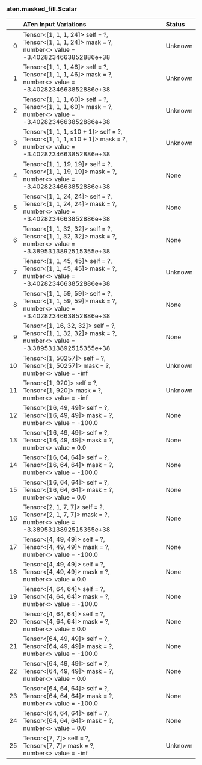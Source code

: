 ### aten.masked_fill.Scalar
|    | ATen Input Variations                                                                                                    | Status   |
|---:|:-------------------------------------------------------------------------------------------------------------------------|:---------|
|  0 | Tensor<[1, 1, 1, 24]> self = ?,<br>Tensor<[1, 1, 1, 24]> mask = ?,<br>number<> value = -3.4028234663852886e+38           | Unknown  |
|  1 | Tensor<[1, 1, 1, 46]> self = ?,<br>Tensor<[1, 1, 1, 46]> mask = ?,<br>number<> value = -3.4028234663852886e+38           | Unknown  |
|  2 | Tensor<[1, 1, 1, 60]> self = ?,<br>Tensor<[1, 1, 1, 60]> mask = ?,<br>number<> value = -3.4028234663852886e+38           | Unknown  |
|  3 | Tensor<[1, 1, 1, s10 + 1]> self = ?,<br>Tensor<[1, 1, 1, s10 + 1]> mask = ?,<br>number<> value = -3.4028234663852886e+38 | Unknown  |
|  4 | Tensor<[1, 1, 19, 19]> self = ?,<br>Tensor<[1, 1, 19, 19]> mask = ?,<br>number<> value = -3.4028234663852886e+38         | None     |
|  5 | Tensor<[1, 1, 24, 24]> self = ?,<br>Tensor<[1, 1, 24, 24]> mask = ?,<br>number<> value = -3.4028234663852886e+38         | None     |
|  6 | Tensor<[1, 1, 32, 32]> self = ?,<br>Tensor<[1, 1, 32, 32]> mask = ?,<br>number<> value = -3.3895313892515355e+38         | None     |
|  7 | Tensor<[1, 1, 45, 45]> self = ?,<br>Tensor<[1, 1, 45, 45]> mask = ?,<br>number<> value = -3.4028234663852886e+38         | Unknown  |
|  8 | Tensor<[1, 1, 59, 59]> self = ?,<br>Tensor<[1, 1, 59, 59]> mask = ?,<br>number<> value = -3.4028234663852886e+38         | None     |
|  9 | Tensor<[1, 16, 32, 32]> self = ?,<br>Tensor<[1, 1, 32, 32]> mask = ?,<br>number<> value = -3.3895313892515355e+38        | None     |
| 10 | Tensor<[1, 50257]> self = ?,<br>Tensor<[1, 50257]> mask = ?,<br>number<> value = -inf                                    | Unknown  |
| 11 | Tensor<[1, 920]> self = ?,<br>Tensor<[1, 920]> mask = ?,<br>number<> value = -inf                                        | Unknown  |
| 12 | Tensor<[16, 49, 49]> self = ?,<br>Tensor<[16, 49, 49]> mask = ?,<br>number<> value = -100.0                              | None     |
| 13 | Tensor<[16, 49, 49]> self = ?,<br>Tensor<[16, 49, 49]> mask = ?,<br>number<> value = 0.0                                 | None     |
| 14 | Tensor<[16, 64, 64]> self = ?,<br>Tensor<[16, 64, 64]> mask = ?,<br>number<> value = -100.0                              | None     |
| 15 | Tensor<[16, 64, 64]> self = ?,<br>Tensor<[16, 64, 64]> mask = ?,<br>number<> value = 0.0                                 | None     |
| 16 | Tensor<[2, 1, 7, 7]> self = ?,<br>Tensor<[2, 1, 7, 7]> mask = ?,<br>number<> value = -3.3895313892515355e+38             | None     |
| 17 | Tensor<[4, 49, 49]> self = ?,<br>Tensor<[4, 49, 49]> mask = ?,<br>number<> value = -100.0                                | None     |
| 18 | Tensor<[4, 49, 49]> self = ?,<br>Tensor<[4, 49, 49]> mask = ?,<br>number<> value = 0.0                                   | None     |
| 19 | Tensor<[4, 64, 64]> self = ?,<br>Tensor<[4, 64, 64]> mask = ?,<br>number<> value = -100.0                                | None     |
| 20 | Tensor<[4, 64, 64]> self = ?,<br>Tensor<[4, 64, 64]> mask = ?,<br>number<> value = 0.0                                   | None     |
| 21 | Tensor<[64, 49, 49]> self = ?,<br>Tensor<[64, 49, 49]> mask = ?,<br>number<> value = -100.0                              | None     |
| 22 | Tensor<[64, 49, 49]> self = ?,<br>Tensor<[64, 49, 49]> mask = ?,<br>number<> value = 0.0                                 | None     |
| 23 | Tensor<[64, 64, 64]> self = ?,<br>Tensor<[64, 64, 64]> mask = ?,<br>number<> value = -100.0                              | None     |
| 24 | Tensor<[64, 64, 64]> self = ?,<br>Tensor<[64, 64, 64]> mask = ?,<br>number<> value = 0.0                                 | None     |
| 25 | Tensor<[7, 7]> self = ?,<br>Tensor<[7, 7]> mask = ?,<br>number<> value = -inf                                            | Unknown  |

